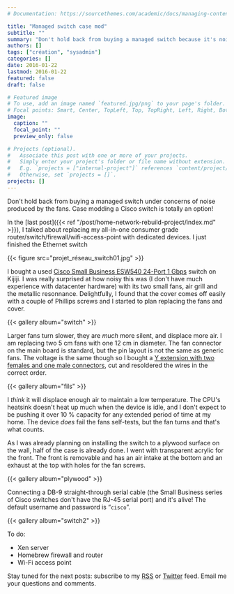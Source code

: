 ```yaml
---
# Documentation: https://sourcethemes.com/academic/docs/managing-content/

title: "Managed switch case mod"
subtitle: ""
summary: "Don't hold back from buying a managed switch because it's noisy. Case modding is totally an option!"
authors: []
tags: ["création", "sysadmin"]
categories: []
date: 2016-01-22
lastmod: 2016-01-22
featured: false
draft: false

# Featured image
# To use, add an image named `featured.jpg/png` to your page's folder.
# Focal points: Smart, Center, TopLeft, Top, TopRight, Left, Right, BottomLeft, Bottom, BottomRight.
image:
  caption: ""
  focal_point: ""
  preview_only: false

# Projects (optional).
#   Associate this post with one or more of your projects.
#   Simply enter your project's folder or file name without extension.
#   E.g. `projects = ["internal-project"]` references `content/project/deep-learning/index.md`.
#   Otherwise, set `projects = []`.
projects: []
---
```


Don't hold back from buying a managed switch under concerns of noise produced by the fans. Case modding a Cisco switch is totally an option!

In the [last post]({{< ref "/post/home-network-rebuild-project/index.md" >}}), I talked about replacing my all-in-one consumer grade router/switch/firewall/wifi-access-point with dedicated devices. I just finished the Ethernet switch

{{< figure src="projet_réseau_switch01.jpg" >}}

I bought a used [Cisco Small Business ESW540 24-Port 1&nbsp;Gbps](http://www.cisco.com/c/en/us/support/switches/esw540-24-port-10-100-1000-switch/model.html) switch on Kijiji. I was really surprised at how noisy this was (I don't have much experience with datacenter hardware) with its two small fans, air grill and the metallic resonnance. Delightfully, I found that the cover comes off easily with a couple of Phillips screws and I started to plan replacing the fans and cover.

{{< gallery album="switch" >}}

Larger fans turn slower, they are *much* more silent, and displace more air. I am replacing two 5&nbsp;cm fans with one 12&nbsp;cm in diameter. The fan connector on the main board is standard, but the pin layout is not the same as generic fans. The voltage is the same though so I bought a [Y extension with two females and one male connectors](http://www.newegg.ca/Product/Product.aspx?Item=N82E16812119148), cut and resoldered the wires in the correct order.

{{< gallery album="fils" >}}

I *think* it will displace enough air to maintain a low temperature. The CPU's heatsink doesn't heat up much when the device is idle, and I don't expect to be pushing it over 10&nbsp;% capacity for any extended period of time at my home. The device *does* fail the fans self-tests, but the fan turns and that's what counts.

As I was already planning on installing the switch to a plywood surface on the wall, half of the case is already done. I went with transparent acrylic for the front. The front is removable and has an air intake at the bottom and an exhaust at the top with holes for the fan screws.

{{< gallery album="plywood" >}}

Connecting a DB-9 straight-through serial cable (the Small Business series of Cisco switches don't have the RJ-45 serial port) and it's alive! The default username and password is “`cisco`”.

{{< gallery album="switch2" >}}

To do:

* Xen server
* Homebrew firewall and router
* Wi-Fi access point

Stay tuned for the next posts: subscribe to my [RSS](https://alexandre.deverteuil.net/blogue/rss/) or [Twitter](https://twitter.com/SystemPk) feed. Email me your questions and comments.
